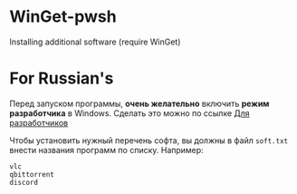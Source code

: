 # WinGet-pwsh
Installing additional software (require WinGet)

# For Russian's

Перед запуском программы, **очень желательно** включить **режим разработчика** в Windows.
Сделать это можно по ссылке [Для разработчиков](ms-settings:developers)

Чтобы установить нужный перечень софта, вы должны в файл ```soft.txt``` внести названия программ по списку.
Например:
```obs
vlc
qbittorrent
discord
```

